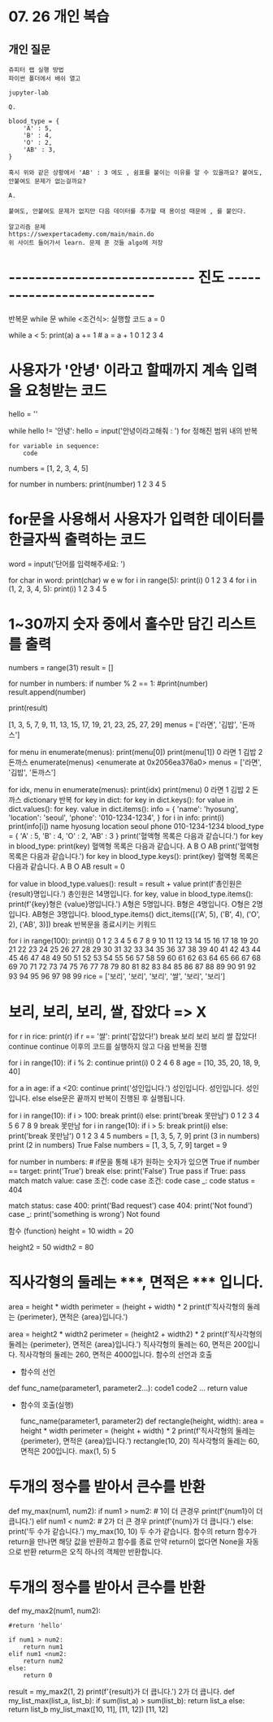 # 07. 26 개인 복습

## 개인 질문

```shell
쥬피터 랩 실행 방법
파이썬 폴더에서 배쉬 열고 

jupyter-lab
```

```shell
Q.

blood_type = {
    'A' : 5,
    'B' : 4,
    'O' : 2,
    'AB' : 3,
}

혹시 위와 같은 상황에서 'AB' : 3 에도 , 쉼표를 붙이는 이유를 알 수 있을까요? 붙여도, 안붙여도 문제가 없는걸까요?

A.

붙여도, 안붙여도 문제가 없지만 다음 데이터를 추가할 때 용이성 때문에 , 를 붙인다.
```

```shell
알고리즘 문제
https://swexpertacademy.com/main/main.do
위 사이트 들어가서 learn. 문제 푼 것들 algo에 저장
```

# ---------------------------- 진도 --------------------------- #
반복문
while 문
while <조건식>:
    실행할 코드
a = 0

while a < 5:
    print(a)
    a += 1
    # a = a + 1
0
1
2
3
4
# 사용자가 '안녕' 이라고 할때까지 계속 입력을 요청받는 코드

hello = ''

while hello != '안녕':
    hello = input('안녕이라고해줘 : ')
for
정해진 범위 내의 반복

    for variable in sequence:
        code
numbers = [1, 2, 3, 4, 5]

for number in numbers:
    print(number)
1
2
3
4
5
# for문을 사용해서 사용자가 입력한 데이터를 한글자씩 출력하는 코드

word = input('단어를 입력해주세요: ')

for char in word:
    print(char)
w
e
w
for i in range(5):
    print(i)
0
1
2
3
4
for i in (1, 2, 3, 4, 5):
    print(i)
1
2
3
4
5
# 1~30까지 숫자 중에서 홀수만 담긴 리스트를 출력

numbers = range(31)
result = []

for number in numbers:
    if number % 2 == 1:
        #print(number)
        result.append(number)

print(result)
    
[1, 3, 5, 7, 9, 11, 13, 15, 17, 19, 21, 23, 25, 27, 29]
menus = ['라면', '김밥', '돈까스']

for menu in enumerate(menus):
    print(menu[0])
    print(menu[1])
0
라면
1
김밥
2
돈까스
enumerate(menus)
<enumerate at 0x2056ea376a0>
menus = ['라면', '김밥', '돈까스']

for idx, menu in enumerate(menus):
    print(idx)
    print(menu)
0
라면
1
김밥
2
돈까스
dictionary 반복
for key in dict:
for key in dict.keys():
for value in dict.values():
for key. value in dict.items():
info = {
    'name': 'hyosung',
    'location': 'seoul',
    'phone': '010-1234-1234',
}
for i in info:
    print(i)
    print(info[i])
name
hyosung
location
seoul
phone
010-1234-1234
blood_type = {
    'A' : 5,
    'B' : 4,
    'O' : 2,
    'AB' : 3
}
print('혈액형 목록은 다음과 같습니다.')
for key in blood_type:
    print(key)
혈액형 목록은 다음과 같습니다.
A
B
O
AB
print('혈액형 목록은 다음과 같습니다.')
for key in blood_type.keys():
    print(key)
혈액형 목록은 다음과 같습니다.
A
B
O
AB
result = 0

for value in blood_type.values():
    result = result + value
print(f'총인원은 {result}명입니다.')
총인원은 14명입니다.
for key, value in blood_type.items():
    print(f'{key}형은 {value}명입니다.')
A형은 5명입니다.
B형은 4명입니다.
O형은 2명입니다.
AB형은 3명입니다.
blood_type.items()
dict_items([('A', 5), ('B', 4), ('O', 2), ('AB', 3)])
break
반복문을 종료시키는 키워드

for i in range(100):
    print(i)
0
1
2
3
4
5
6
7
8
9
10
11
12
13
14
15
16
17
18
19
20
21
22
23
24
25
26
27
28
29
30
31
32
33
34
35
36
37
38
39
40
41
42
43
44
45
46
47
48
49
50
51
52
53
54
55
56
57
58
59
60
61
62
63
64
65
66
67
68
69
70
71
72
73
74
75
76
77
78
79
80
81
82
83
84
85
86
87
88
89
90
91
92
93
94
95
96
97
98
99
rice = ['보리', '보리', '보리', '쌀', '보리', '보리']
# 보리, 보리, 보리, 쌀, 잡았다 => X

for r in rice:
    print(r)
    if r == '쌀':
        print('잡았다!')
        break
보리
보리
보리
쌀
잡았다!
continue
continue 이후의 코드를 실행하지 않고 다음 반복을 진행

for i in range(10):
    if i % 2:
        continue
    print(i)
0
2
4
6
8
age = [10, 35, 20, 18, 9, 40]

for a in age:
    if a <20:
        continue
    print('성인입니다.')
성인입니다.
성인입니다.
성인입니다.
else
else문은 끝까지 반복이 진행된 후 실행됩니다.

for i in range(10):
    if i > 100:
        break
    print(i)
else:
    print('break 못만남')
0
1
2
3
4
5
6
7
8
9
break 못만남
for i in range(10):
    if i > 5:
        break
    print(i)
else:
    print('break 못만남')
0
1
2
3
4
5
numbers = [1, 3, 5, 7, 9]
print (3 in numbers)
print (2 in numbers)
True
False
numbers = [1, 3, 5, 7, 9]
target = 9

for number in numbers:
    # if문을 통해 내가 원하는 숫자가 있으면 True
    if number == target:
        print('True')
        break
else:
    print('False')
True
pass
if True:
    pass
match
match value:
    case 조건:
        code
    case 조건:
        code
    case _:
        code
status = 404

match status:
    case 400:
        print('Bad request')
    case 404:
        print('Not found')
    case _:
        print('something is wrong')
Not found

함수 (function)
height = 10
width = 20

height2 = 50
width2 = 80

# 직사각형의 둘레는 ***, 면적은 *** 입니다.

area = height * width
perimeter = (height + width) * 2
print(f'직사각형의 둘레는 {perimeter}, 면적은 {area}입니다.')


area = height2 * width2
perimeter = (height2 + width2) * 2
print(f'직사각형의 둘레는 {perimeter}, 면적은 {area}입니다.')
직사각형의 둘레는 60, 면적은 200입니다.
직사각형의 둘레는 260, 면적은 4000입니다.
함수의 선언과 호출
- 함수의 선언

def func_name(parameter1, parameter2...):
    code1
    code2
    ...
    return value

- 함수의 호출(실행)

    func_name(parameter1, parameter2)
def rectangle(height, width):
    area = height * width
    perimeter = (height + width) * 2
    print(f'직사각형의 둘레는 {perimeter}, 면적은 {area}입니다.')
rectangle(10, 20)
직사각형의 둘레는 60, 면적은 200입니다.
max(1, 5)
5
# 두개의 정수를 받아서 큰수를 반환
def my_max(num1, num2):
    if num1 > num2:
        # 1이 더 큰경우
        print(f'{num1}이 더 큽니다.')
    elif num1 < num2:
        # 2가 더 큰 경우
        print(f'{num}가 더 큽니다.')
    else:
        print('두 수가 같습니다.')
my_max(10, 10)
두 수가 같습니다.
함수의 return
함수가 return을 만나면 해당 값을 반환하고 함수를 종료
만약 return이 없다면 None을 자동으로 반환
returm은 오직 하나의 객체만 반환합니다.
# 두개의 정수를 받아서 큰수를 반환

def my_max2(num1, num2):

    #return 'hello'
    
    if num1 > num2:
        return num1
    elif num1 <num2:
        return num2
    else:
        return 0
result = my_max2(1, 2)
print(f'{result}가 더 큽니다.')
2가 더 큽니다.
def my_list_max(list_a, list_b):
    if sum(list_a) > sum(list_b):
        return list_a
    else:
        return list_b
my_list_max([10, 11], [11, 12])
[11, 12]